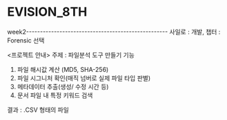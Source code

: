 # EVISION_8TH


week2---------------------------------------------------
사일로 : 개발, 챕터 : Forensic 선택 

<프로젝트 안내>
주제 : 파일분석 도구 만들기
기능 
  1. 파일 해시값 계산 (MD5, SHA-256)
  2. 파일 시그니처 확인(매직 넘버로 실제 파일 타입 판별)
  3. 메타데이터 추출(생성/ 수정 시간 등)
  4. 문서 파일 내 특정 키워드 검색 

결과 : .CSV 형태의 파일 
